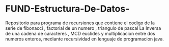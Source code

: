 # FUND-Estructura-De-Datos-
Repositorio para programa de recursiones que contiene el codigo de la serie de fibonacci , factorial de un numero , triangulo de pascal La Inversa de una cadena de caracteres , MCD euclides y multiplicacion entre dos numeros enteros, mediante recursividad en lenguaje de programacion java.

